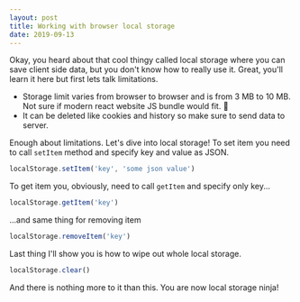 ```yaml
---
layout: post
title: Working with browser local storage
date: 2019-09-13
---
```


Okay, you heard about that cool thingy called local storage where you can save client side data, but you don't know how to really use it. Great, you'll learn it here but first lets talk limitations.

- Storage limit varies from browser to browser and is from 3 MB to 10 MB. Not sure if modern react website JS bundle would fit. 🤔
- It can be deleted like cookies and history so make sure to send data to server.

Enough about limitations. Let's dive into local storage! To set item you need to call `setItem` method and specify key and value as JSON.

```js
localStorage.setItem('key', 'some json value')
```

To get item you, obviously, need to call `getItem` and specify only key...

```js
localStorage.getItem('key')
```

...and same thing for removing item

```js
localStorage.removeItem('key')
```

Last thing I'll show you is how to wipe out whole local storage.

```js
localStorage.clear()
```

And there is nothing more to it than this. You are now local storage ninja!
